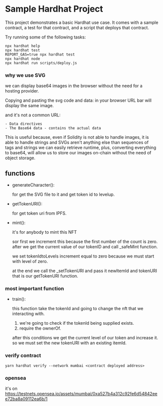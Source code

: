 # Sample Hardhat Project

This project demonstrates a basic Hardhat use case. It comes with a sample contract, a test for that contract, and a script that deploys that contract.

Try running some of the following tasks:

```shell
npx hardhat help
npx hardhat test
REPORT_GAS=true npx hardhat test
npx hardhat node
npx hardhat run scripts/deploy.js
```

### why we use SVG

we can display base64 images in the browser without the need for a hosting provider.

Copying and pasting the svg code and data: in your browser URL bar will display the same image.

and it's not a common URL:

    - Data directives
    - The Base64 data - contains the actual data

This is useful because, even if Solidity is not able to handle images, it is able to handle strings and SVGs aren't anything else than sequences of tags and strings we can easily retrieve runtime, plus, converting everything to base64, will allow us to store our images on-chain without the need of object storage.

## functions

-   generateCharacter():

    for get the SVG file to it and get token id to levelup.

-   getTokenURI():

    for get token uri from IPFS.

-   mint():

    it's for anybody to mint this NFT

    sor first we increment this because the first number of the count is zero.
    after we get the current value of our tokenID and call \_safeMint function.

    we set tokenIdtoLevels increment equal to zero because we must start with level of zero.

    at the end we call the \_setTokenURI and pass it newItemId and tokenURI that is our getTokenURI function.

### most important function

-   train():

    this function take the tokenId and going to change the nft that we interacting with.

    1. we're going to check if the tokenId being supplied exists.
    2. require the ownerOf.

    after this conditions we get the current level of our token and increase it.
    so we must set the new tokenURI with an existing itemId.

### verify contract

    yarn hardhat verify --network mumbai <contract deployed address>

### opensea

it's on https://testnets.opensea.io/assets/mumbai/0xa527b4a312c92fe6d54842eee72ba8a09112ea6b/1
